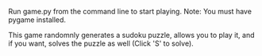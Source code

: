 Run game.py from the command line to start playing. Note: You must have pygame installed. 

This game randomnly generates a sudoku puzzle, allows you to play it, and if you want, solves the puzzle as well (Click 'S' to solve). 
